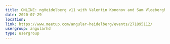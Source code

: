 ```yaml
---
title: ONLINE: ngHeidelberg v11 with Valentin Kononov and Sam Vloeberghs
date: 2020-07-29
location: 
link: https://www.meetup.com/angular-heidelberg/events/271895112/
usergroup: angularhd
type: usergroup
---
```

